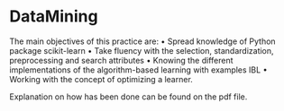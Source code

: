 # DataMining

The main objectives of this practice are:
  • Spread knowledge of Python package scikit-learn
  • Take fluency with the selection, standardization, preprocessing and search attributes
  • Knowing the different implementations of the algorithm-based learning with examples IBL
  • Working with the concept of optimizing a learner. 
  
Explanation on how has been done can be found on the pdf file.

